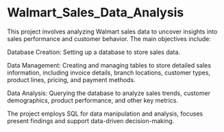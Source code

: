 # Walmart_Sales_Data_Analysis

This project involves analyzing Walmart sales data to uncover insights into sales performance and customer behavior. The main objectives include:

Database Creation: Setting up a database to store sales data.

Data Management: Creating and managing tables to store detailed sales information, including invoice details, branch locations, customer types, product lines, pricing, and payment methods.

Data Analysis: Querying the database to analyze sales trends, customer demographics, product performance, and other key metrics.

 
The project employs SQL for data manipulation and analysis, focuses present findings and support data-driven decision-making.
